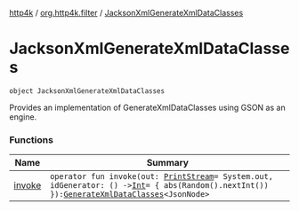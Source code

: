[http4k](../../index.md) / [org.http4k.filter](../index.md) / [JacksonXmlGenerateXmlDataClasses](./index.md)

# JacksonXmlGenerateXmlDataClasses

`object JacksonXmlGenerateXmlDataClasses`

Provides an implementation of GenerateXmlDataClasses using GSON as an engine.

### Functions

| Name | Summary |
|---|---|
| [invoke](invoke.md) | `operator fun invoke(out: `[`PrintStream`](https://docs.oracle.com/javase/9/docs/api/java/io/PrintStream.html)` = System.out, idGenerator: () -> `[`Int`](https://kotlinlang.org/api/latest/jvm/stdlib/kotlin/-int/index.html)` = { abs(Random().nextInt()) }): `[`GenerateXmlDataClasses`](../-generate-xml-data-classes/index.md)`<JsonNode>` |
